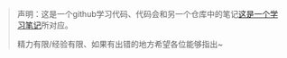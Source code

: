 > 声明：这是一个github学习代码、代码会和另一个仓库中的笔记[这是一个学习笔记](https://github.com/baiyan0707/blog.baiyan)所对应。
> 
> 精力有限/经验有限、如果有出错的地方希望各位能够指出~
